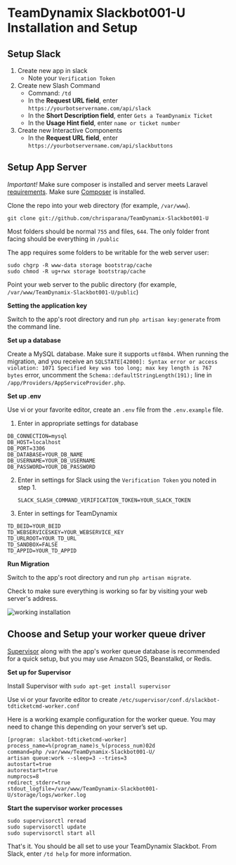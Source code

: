 # TeamDynamix Slackbot001-U Installation and Setup

## Setup Slack

1. Create new app in slack
	- Note your `Verification Token`
2. Create new Slash Command
	- Command: `/td`
	- In the **Request URL field**, enter `https://yourbotservername.com/api/slack`
	- In the **Short Description field**, enter `Gets a TeamDynamix Ticket`
	- In the **Usage Hint field**, enter `name or ticket number`
3. Create new Interactive Components
	- In the **Request URL field**, enter `https://yourbotservername.com/api/slackbuttons`

## Setup App Server

*Important!* Make sure composer is installed and server meets Laravel [requirements](https://laravel.com/docs/5.5/installation#server-requirements). Make sure [Composer](https://getcomposer.org) is installed.

Clone the repo into your web directory (for example, `/var/www`).

`git clone git://github.com/chrisparana/TeamDynamix-Slackbot001-U`

Most folders should be normal `755` and files, `644`.
The only folder front facing should be everything in `/public`

The app requires some folders to be writable for the web server user:

```
sudo chgrp -R www-data storage bootstrap/cache
sudo chmod -R ug+rwx storage bootstrap/cache
```

Point your web server to the public directory (for example, `/var/www/TeamDynamix-Slackbot001-U/public`)

**Setting the application key**

Switch to the app's root directory and run `php artisan key:generate` from the command line.

**Set up a database**

Create a MySQL database. Make sure it supports `utf8mb4`. When running the migration, and you receive an `SQLSTATE[42000]: Syntax error or access violation: 1071 Specified key was too long; max key length is 767 bytes` error, uncomment the `Schema::defaultStringLength(191);` line in `/app/Providers/AppServiceProvider.php`.

**Set up .env**

Use vi or your favorite editor, create an `.env` file from the `.env.example` file.

1. Enter in appropriate settings for database

  ```
  DB_CONNECTION=mysql
  DB_HOST=localhost
  DB_PORT=3306
  DB_DATABASE=YOUR_DB_NAME
  DB_USERNAME=YOUR_DB_USERNAME
  DB_PASSWORD=YOUR_DB_PASSWORD
  ```

2. Enter in settings for Slack using the `Verification Token` you noted in step 1.

	`SLACK_SLASH_COMMAND_VERIFICATION_TOKEN=YOUR_SLACK_TOKEN`

3. Enter in settings for TeamDynamix

  ```
  TD_BEID=YOUR_BEID
  TD_WEBSERVICESKEY=YOUR_WEBSERVICE_KEY
  TD_URLROOT=YOUR_TD_URL
  TD_SANDBOX=FALSE
  TD_APPID=YOUR_TD_APPID
  ```

**Run Migration**

Switch to the app's root directory and run `php artisan migrate`.

Check to make sure everything is working so far by visiting your web server's address.

![working installation](https://github.com/chrisparana/TeamDynamix-Slackbot001-U/master/docs/img/webview.png)

## Choose and Setup your worker queue driver

[Supervisor](http://supervisord.org) along with the app's worker queue database is recommended for a quick setup, but you may use Amazon SQS, Beanstalkd, or Redis.

**Set up for Supervisor**

Install Supervisor with `sudo apt-get install supervisor`

Use vi or your favorite editor to create `/etc/supervisor/conf.d/slackbot-tdticketcmd-worker.conf`

Here is a working example configuration for the worker queue. You may need to change this depending on your server’s set up.

```
[program: slackbot-tdticketcmd-worker]
process_name=%(program_name)s_%(process_num)02d
command=php /var/www/TeamDynamix-Slackbot001-U/
artisan queue:work --sleep=3 --tries=3
autostart=true
autorestart=true
numprocs=8
redirect_stderr=true
stdout_logfile=/var/www/TeamDynamix-Slackbot001-U/storage/logs/worker.log
```

**Start the supervisor worker processes**

```
sudo supervisorctl reread
sudo supervisorctl update
sudo supervisorctl start all
```

That's it. You should be all set to use your TeamDynamix Slackbot. From Slack, enter `/td help` for more information.
